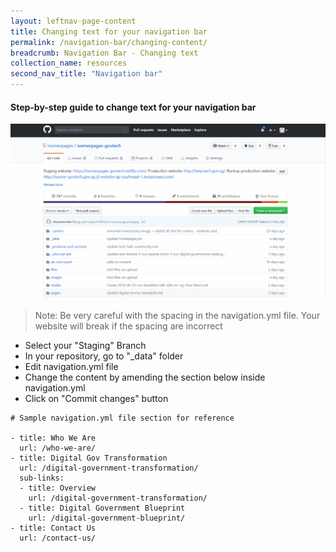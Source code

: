 ```yaml
---
layout: leftnav-page-content
title: Changing text for your navigation bar
permalink: /navigation-bar/changing-content/
breadcrumb: Navigation Bar - Changing text
collection_name: resources
second_nav_title: "Navigation bar"
---
```

#### **Step-by-step guide to change text for your navigation bar**
![Changing Text for your Navigation Bar](/images/resources/changing-content-for-your-navigation-bar.gif)
> Note: Be very careful with the spacing in the navigation.yml file. Your website will break if the spacing are incorrect

* Select your "Staging" Branch
* In your repository, go to "_data" folder
* Edit navigation.yml file
* Change the content by amending the section below inside navigation.yml
* Click on "Commit changes" button


```
# Sample navigation.yml file section for reference

- title: Who We Are
  url: /who-we-are/
- title: Digital Gov Transformation
  url: /digital-government-transformation/
  sub-links:
  - title: Overview
    url: /digital-government-transformation/
  - title: Digital Government Blueprint
    url: /digital-government-blueprint/
- title: Contact Us
  url: /contact-us/
```
